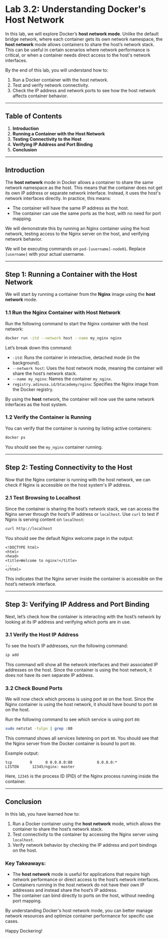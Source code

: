 # Lab 3.2: Understanding Docker's Host Network

In this lab, we will explore Docker’s **host network mode**. Unlike the default bridge network, where each container gets its own network namespace, the **host network** mode allows containers to share the host’s network stack. This can be useful in certain scenarios where network performance is critical, or when a container needs direct access to the host's network interfaces.

By the end of this lab, you will understand how to:
1. Run a Docker container with the host network.
2. Test and verify network connectivity.
3. Check the IP address and network ports to see how the host network affects container behavior.

---

## Table of Contents
1. **Introduction**
2. **Running a Container with the Host Network**
3. **Testing Connectivity to the Host**
4. **Verifying IP Address and Port Binding**
5. **Conclusion**

---

## Introduction

The **host network** mode in Docker allows a container to share the same network namespace as the host. This means that the container does not get its own IP address or separate network interface. Instead, it uses the host's network interfaces directly. In practice, this means:
- The container will have the same IP address as the host.
- The container can use the same ports as the host, with no need for port mapping.

We will demonstrate this by running an Nginx container using the host network, testing access to the Nginx server on the host, and verifying network behavior.

We will be executing commands on `pod-[username]-node01`. Replace `[username]` with your actual username.

---

## Step 1: Running a Container with the Host Network

We will start by running a container from the **Nginx** image using the **host network** mode.

### 1.1 Run the Nginx Container with Host Network

Run the following command to start the Nginx container with the host network:

```bash
docker run -itd --network host --name my_nginx nginx
```

Let’s break down this command:
- `-itd`: Runs the container in interactive, detached mode (in the background).
- `--network host`: Uses the host network mode, meaning the container will share the host’s network stack.
- `--name my_nginx`: Names the container `my_nginx`.
- `registry.adinusa.id/btacademy/nginx`: Specifies the Nginx image from the Docker registry.

By using the **host** network, the container will now use the same network interfaces as the host system.

### 1.2 Verify the Container is Running

You can verify that the container is running by listing active containers:

```bash
docker ps
```

You should see the `my_nginx` container running.

---

## Step 2: Testing Connectivity to the Host

Now that the Nginx container is running with the host network, we can check if Nginx is accessible on the host system's IP address.

### 2.1 Test Browsing to Localhost

Since the container is sharing the host’s network stack, we can access the Nginx server through the host’s IP address or `localhost`. Use `curl` to test if Nginx is serving content on `localhost`:

```bash
curl http://localhost
```

You should see the default Nginx welcome page in the output:

```
<!DOCTYPE html>
<html>
<head>
<title>Welcome to nginx!</title>
...
</html>
```

This indicates that the Nginx server inside the container is accessible on the host’s network interface.

---

## Step 3: Verifying IP Address and Port Binding

Next, let’s check how the container is interacting with the host’s network by looking at its IP address and verifying which ports are in use.

### 3.1 Verify the Host IP Address

To see the host’s IP addresses, run the following command:

```bash
ip add
```

This command will show all the network interfaces and their associated IP addresses on the host. Since the container is using the host network, it does not have its own separate IP address.

### 3.2 Check Bound Ports

We will now check which process is using port `80` on the host. Since the Nginx container is using the host network, it should have bound to port `80` on the host.

Run the following command to see which service is using port `80`:

```bash
sudo netstat -tulpn | grep :80
```

This command shows all services listening on port `80`. You should see that the Nginx server from the Docker container is bound to port `80`.

Example output:

```
tcp        0      0 0.0.0.0:80           0.0.0.0:*               LISTEN      12345/nginx: master
```

Here, `12345` is the process ID (PID) of the Nginx process running inside the container.

---

## Conclusion

In this lab, you have learned how to:
1. Run a Docker container using the **host network** mode, which allows the container to share the host’s network stack.
2. Test connectivity to the container by accessing the Nginx server using `localhost`.
3. Verify network behavior by checking the IP address and port bindings on the host.

### Key Takeaways:
- The **host network** mode is useful for applications that require high network performance or direct access to the host’s network interfaces.
- Containers running in the host network do not have their own IP addresses and instead share the host’s IP address.
- The container can bind directly to ports on the host, without needing port mapping.

By understanding Docker's host network mode, you can better manage network resources and optimize container performance for specific use cases.

Happy Dockering!
